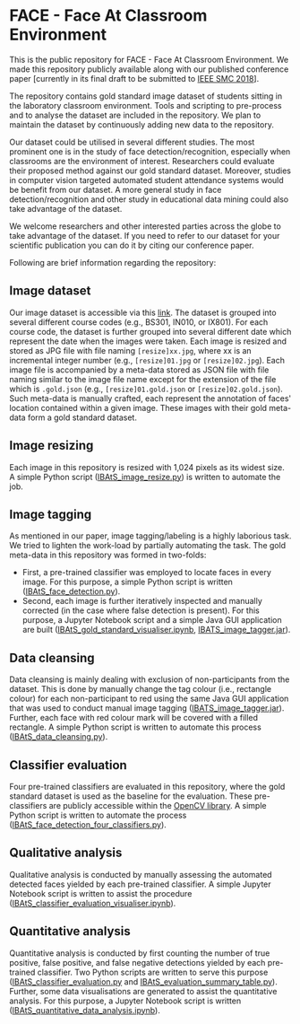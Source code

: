# FACE - Face At Classroom Environment
This is the public repository for FACE - Face At Classroom Environment.
We made this repository publicly available along with our published conference paper [currently in its final draft to be submitted to [IEEE SMC 2018](http://www.smc2018.org/)].

The repository contains gold standard image dataset of students sitting in the laboratory classroom environment.
Tools and scripting to pre-process and to analyse the dataset are included in the repository.
We plan to maintain the dataset by continuously adding new data to the repository.

Our dataset could be utilised in several different studies.
The most prominent one is in the study of face detection/recognition, especially when classrooms are the environment of interest.
Researchers could evaluate their proposed method against our gold standard dataset.
Moreover, studies in computer vision targeted automated student attendance systems would be benefit from our dataset.
A more general study in face detection/recognition and other study in educational data mining could also take advantage of the dataset.

We welcome researchers and other interested parties across the globe to take advantage of the dataset.
If you need to refer to our dataset for your scientific publication you can do it by citing our conference paper.

Following are brief information regarding the repository:

## Image dataset
Our image dataset is accessible via this [link](https://github.com/itmaranatha/classroom_dataset/tree/master/IBAtS_Initial_Dataset).
The dataset is grouped into several different course codes (e.g., BS301, IN010, or IX801).
For each course code, the dataset is further grouped into several different date which represent the date when the images were taken.
Each image is resized and stored as JPG file with file naming ``[resize]xx.jpg``, where xx is an incremental integer number (e.g., ``[resize]01.jpg`` or ``[resize]02.jpg``).
Each image file is accompanied by a meta-data stored as JSON file with file naming similar to the image file name except for the extension of the file which is ``.gold.json`` (e.g., ``[resize]01.gold.json`` or ``[resize]02.gold.json``).
Such meta-data is manually crafted, each represent the annotation of faces' location contained within a given image.
These images with their gold meta-data form a gold standard dataset.

## Image resizing
Each image in this repository is resized with 1,024
pixels as its widest size.
A simple Python script ([IBAtS_image_resize.py](https://github.com/itmaranatha/classroom_dataset/blob/master/IBAtS_image_resize.py)) is written to automate the job.

## Image tagging
As mentioned in our paper, image tagging/labeling is a highly laborious task.
We tried to lighten the work-load by partially automating the task.
The gold meta-data in this repository was formed in two-folds:

- First,  a pre-trained classifier was employed to locate faces in every image.
For this purpose, a simple Python script is written ([IBAtS_face_detection.py](https://github.com/itmaranatha/classroom_dataset/blob/master/IBAtS_face_detection.py)).
- Second, each image is further iteratively inspected and manually corrected (in the case where false detection is present).
For this purpose, a Jupyter Notebook script and a simple Java GUI application are built ([IBAtS_gold_standard_visualiser.ipynb](https://github.com/itmaranatha/classroom_dataset/blob/master/IBAtS_gold_standard_visualiser.ipynb), [IBATS_image_tagger.jar](https://github.com/itmaranatha/classroom_dataset/blob/master/IBATS_image_tagger.jar)).

## Data cleansing
Data cleansing is mainly dealing with exclusion of non-participants from the dataset.
This is done by manually change the tag colour (i.e., rectangle colour) for each non-participant to red using the same Java GUI application that was used to conduct manual image tagging ([IBATS_image_tagger.jar](https://github.com/itmaranatha/classroom_dataset/blob/master/IBATS_image_tagger.jar)).
Further, each face with red colour mark will be covered with a filled rectangle.
A simple Python script is written to automate this process ([IBAtS_data_cleansing.py](https://github.com/itmaranatha/classroom_dataset/blob/master/IBAtS_data_cleansing.py)).

## Classifier evaluation
Four pre-trained classifiers are evaluated in this repository, where the gold standard dataset is used as the baseline for the evaluation.
These pre-classifiers are publicly accessible within the [OpenCV library](https://github.com/opencv/opencv).
A simple Python script is written to automate the process ([IBAtS_face_detection_four_classifiers.py](https://github.com/itmaranatha/classroom_dataset/blob/41024d669c4067f77176aacf61dac3d470c6e555/IBAtS_face_detection_four_classifiers.py)).

## Qualitative analysis
Qualitative analysis is conducted by manually assessing the automated detected faces yielded by each pre-trained classifier.
A simple Jupyter Notebook script is written to assist the procedure ([IBAtS_classifier_evaluation_visualiser.ipynb](https://github.com/itmaranatha/classroom_dataset/blob/41024d669c4067f77176aacf61dac3d470c6e555/IBAtS_classifier_evaluation_visualiser.ipynb)).

## Quantitative analysis
Quantitative analysis is conducted by first counting the number of true positive, false positive, and false negative detections yielded by each pre-trained classifier.
Two Python scripts are written to serve this purpose ([IBAtS_classifier_evaluation.py](https://github.com/itmaranatha/classroom_dataset/blob/41024d669c4067f77176aacf61dac3d470c6e555/IBAtS_classifier_evaluation.py) and [ 	IBAtS_evaluation_summary_table.py](https://github.com/itmaranatha/classroom_dataset/blob/41024d669c4067f77176aacf61dac3d470c6e555/IBAtS_evaluation_summary_table.py)).
Further, some data visualisations are generated to assist the quantitative analysis.
For this purpose, a Jupyter Notebook script is written ([IBAtS_quantitative_data_analysis.ipynb](https://github.com/itmaranatha/classroom_dataset/blob/41024d669c4067f77176aacf61dac3d470c6e555/IBAtS_quantitative_data_analysis.ipynb)).
